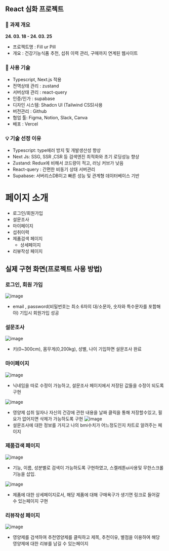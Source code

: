 ## React 심화 프로젝트

### 📢 과제 개요

**24. 03. 18 - 24. 03. 25**

- 프로젝트명 : Fill ur Pill
- 개요 : 건강기능식품 추천, 섭취 이력 관리, 구매까지 연계된 웹사이트

### 📑 사용 기술

- Typescript, Next.js 적용
- 전역상태 관리 : zustand
- 서버상태 관리 : react-query
- 인증/인가 : supabase
- 디자인 시스템: Shadcn UI (Tailwind CSS)사용
- 버전관리 : Github
- 협업 툴: Figma, Notion, Slack, Canva
- 배포 : Vercel

### 💡 기술 선정 이유

- Typescript: type에러 방지 및 개발생산성 향상
- Next Js: SSG, SSR ,CSR 등 검색엔진 최적화와 초기 로딩성능 향상
- Zustand: Redux에 비해서 코드량이 적고, 러닝 커브가 낮음
- React-query : 간편한 비동기 상태 서버관리
- Supabase: 서버리스DB이고 빠른 성능 및 관계형 데이터베이스 기반

# 페이지 소개

- 로그인/회원가입
- 설문조사
- 마이페이지
- 섭취이력
- 제품검색 페이지
  - 상세페이지
- 리뷰작성 페이지

## 실제 구현 화면(프로젝트 사용 방법)

### 로그인, 회원 가입

![image](https://github.com/7eveloper/fillurpill/assets/97039528/8fae6b20-9df7-4280-889e-cecd688ec467)

- email , password(비밀번호는 최소 6자의 대/소문자, 숫자와 특수문자를 포함해야) 기입시 회원가입 성공

### 설문조사

![image](https://github.com/7eveloper/fillurpill/assets/97039528/e5033dde-60f2-4846-8a1c-ce1c588ed4bf)

- 키(0~300cm), 몸무게(0,200kg), 성별, 나이 기입하면 설문조사 완료

### 마이페이지

![image](https://github.com/7eveloper/fillurpill/assets/97039528/3a03b4f0-f01b-45b1-9a2d-ec8fd7f95132)

- 닉네임을 따로 수정이 가능하고, 설문조사 페이지에서 저장된 값들을 수정이 되도록 구현

![image](https://github.com/7eveloper/fillurpill/assets/97039528/5beff7e9-6689-42a7-a0ad-cca157c98b22)

- 영양제 섭취 일자나 자신의 건강에 관한 내용을 날짜 클릭을 통해 저장할수있고, 필요가 없어지면 삭제가 가능하도록 구현
  ![image](https://github.com/7eveloper/fillurpill/assets/97039528/bf6a11b5-b849-4986-8460-e7371c3be08d)
- 설문조사에 대한 정보를 가지고 나의 bmi수치가 어느정도인지
  차트로 알려주는 페이지

### 제품검색 페이지

![image](https://github.com/7eveloper/fillurpill/assets/97039528/eb79510e-25bb-4352-89b8-c907b30dacdc)

- 기능, 이름, 성분별로 검색이 가능하도록 구현하였고, 스켈레톤ui사용및 무한스크롤 기능을 삽입.

![image](https://github.com/7eveloper/fillurpill/assets/97039528/af735080-9ec3-458c-994b-c7914695c335)

- 제품에 대한 상세페이지로서, 해당 제품에 대해 구매욕구가 생기면 링크로 들어갈 수 있는페이지 구현

### 리뷰작성 페이지

![image](https://github.com/7eveloper/fillurpill/assets/97039528/7aac481e-775a-4c1b-9408-18116aeada21)

- 영양제를 검색하여 추천영양제를 클릭하고 제목, 추천이유, 별점을 이용하여 해당 영양제에 대한 리뷰를 남길 수 있는페이지
